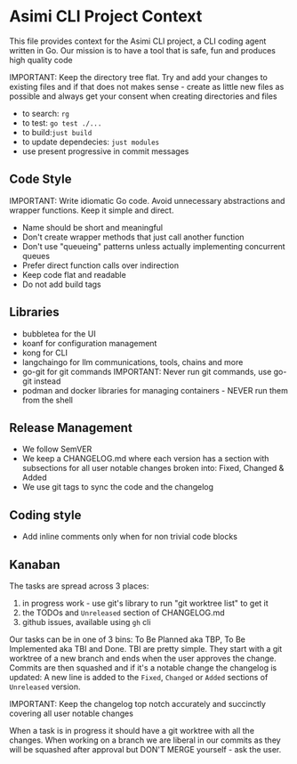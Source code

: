 # Asimi CLI Project Context

This file provides context for the Asimi CLI project, a CLI coding agent written in Go.
Our mission is to have a tool that is safe, fun and produces high quality code

IMPORTANT: Keep the directory tree flat. Try and add your changes to existing files and if that does not makes sense - create as little new files as possible and always get your consent when creating directories and files

- to search: `rg`
- to test: `go test ./...`
- to build:`just build`
- to update dependecies: `just modules`
- use present progressive in commit messages

## Code Style

IMPORTANT: Write idiomatic Go code. Avoid unnecessary abstractions and wrapper functions. Keep it simple and direct.
- Name should be short and meaningful
- Don't create wrapper methods that just call another function
- Don't use "queueing" patterns unless actually implementing concurrent queues
- Prefer direct function calls over indirection
- Keep code flat and readable
- Do not add build tags

## Libraries
- bubbletea for the UI
- koanf for configuration management
- kong for CLI
- langchaingo for llm communications, tools, chains and more
- go-git for git commands IMPORTANT: Never run git commands, use go-git instead
- podman and docker libraries for managing containers - NEVER run them from the shell

## Release Management

- We follow SemVER
- We keep a CHANGELOG.md where each version has a section with subsections for all user notable changes broken into: Fixed, Changed & Added
- We use git tags to sync the code and the changelog

## Coding style
- Add inline comments only when for non trivial code blocks

## Kanaban

The tasks are spread across 3 places:
1. in progress work - use git's library to run "git worktree list" to get it
1. the TODOs and `Unreleased` section of CHANGELOG.md 
2. github issues, available using `gh` cli

Our tasks can be in one of 3 bins: To Be Planned aka TBP, To Be Implemented aka TBI and Done. TBI are pretty simple. They start with a git worktree of a new branch and ends when the user approves the change.
Commits are then squashed and if it's a notable change the changelog is updated: A new line is added to the `Fixed`, `Changed` or `Added` sections of `Unreleased` version. 

IMPORTANT: Keep the changelog top notch accurately and succinctly covering all user notable changes

When a task is in progress it should have a git worktree with all the changes. When working on a branch we are liberal in our commits as they will be squashed after approval but DON'T MERGE yourself - ask the user.
